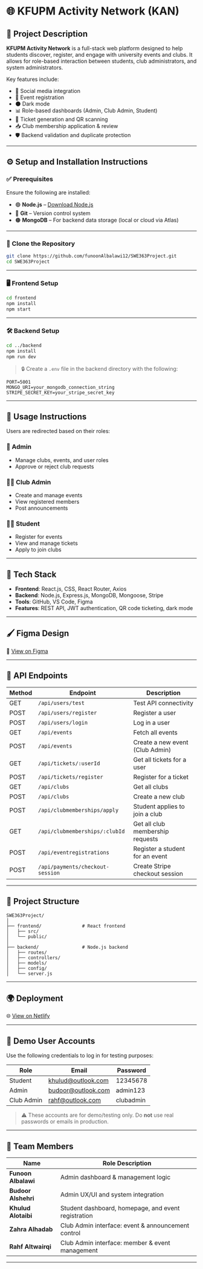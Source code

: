 # 🌐 KFUPM Activity Network (KAN)

## 📘 Project Description

**KFUPM Activity Network** is a full-stack web platform designed to help students discover, register, and engage with university events and clubs. It allows for role-based interaction between students, club administrators, and system administrators.

Key features include:

- 🔗 Social media integration  
- 📝 Event registration  
- 🌑 Dark mode  
- 📊 Role-based dashboards (Admin, Club Admin, Student)  
- 🧾 Ticket generation and QR scanning  
- 📥 Club membership application & review  
- 🛡️ Backend validation and duplicate protection  

---

## ⚙️ Setup and Installation Instructions

### ✅ Prerequisites

Ensure the following are installed:

- 🟢 **Node.js** – [Download Node.js](https://nodejs.org/)
- 🧰 **Git** – Version control system
- 🟠 **MongoDB** – For backend data storage (local or cloud via Atlas)

---

### 📁 Clone the Repository

```bash
git clone https://github.com/funoonAlbalawi12/SWE363Project.git
cd SWE363Project
```

---

### 🖥️ Frontend Setup

```bash
cd frontend
npm install
npm start
```

---

### 🛠️ Backend Setup

```bash
cd ../backend
npm install
npm run dev
```

> 🔒 Create a `.env` file in the backend directory with the following:
```env
PORT=5001
MONGO_URI=your_mongodb_connection_string
STRIPE_SECRET_KEY=your_stripe_secret_key
```

---

## 🚀 Usage Instructions

Users are redirected based on their roles:

### 👤 Admin
- Manage clubs, events, and user roles  
- Approve or reject club requests  

### 🧑‍💼 Club Admin
- Create and manage events  
- View registered members  
- Post announcements  

### 👨‍🎓 Student
- Register for events  
- View and manage tickets  
- Apply to join clubs  

---

## 🧱 Tech Stack

- **Frontend**: React.js, CSS, React Router, Axios  
- **Backend**: Node.js, Express.js, MongoDB, Mongoose, Stripe  
- **Tools**: GitHub, VS Code, Figma  
- **Features**: REST API, JWT authentication, QR code ticketing, dark mode  

---

## 🖌️ Figma Design

🎨 [View on Figma](https://www.figma.com/proto/qtgg5Tq9rN33B2dAEuZiSH/swe363-project-KAN-?node-id=0-1&t=ii6pirTXHxPRfdzG-1)

---


## 📡 API Endpoints

| Method | Endpoint                          | Description                              |
|--------|-----------------------------------|------------------------------------------|
| GET    | `/api/users/test`                 | Test API connectivity                    |
| POST   | `/api/users/register`             | Register a user                          |
| POST   | `/api/users/login`                | Log in a user                            |
| GET    | `/api/events`                     | Fetch all events                         |
| POST   | `/api/events`                     | Create a new event (Club Admin)          |
| GET    | `/api/tickets/:userId`            | Get all tickets for a user               |
| POST   | `/api/tickets/register`           | Register for a ticket                    |
| GET    | `/api/clubs`                      | Get all clubs                            |
| POST   | `/api/clubs`                      | Create a new club                        |
| POST   | `/api/clubmemberships/apply`      | Student applies to join a club           |
| GET    | `/api/clubmemberships/:clubId`    | Get all club membership requests         |
| POST   | `/api/eventregistrations`         | Register a student for an event          |
| POST   | `/api/payments/checkout-session`  | Create Stripe checkout session           |

---

## 📁 Project Structure

```
SWE363Project/
│
├── frontend/               # React frontend
│   ├── src/
│   └── public/
│
├── backend/                # Node.js backend
│   ├── routes/
│   ├── controllers/
│   ├── models/
│   ├── config/
│   └── server.js
```

---


## 🌍 Deployment

🌐  [View on Netlify](https://kanx.netlify.app)

---

## 🧪 Demo User Accounts

Use the following credentials to log in for testing purposes:

| Role    | Email               | Password   |
|---------|---------------------|------------|
| Student | khulud@outlook.com  | 12345678   |
| Admin   | budoor@outlook.com  | admin123   |
| Club Admin | rahf@outlook.com   | clubadmin   |

> ⚠️ These accounts are for demo/testing only. Do **not** use real passwords or emails in production.
---

## 👥 Team Members

| Name              | Role Description |
|-------------------|------------------|
| **Funoon Albalawi** | Admin dashboard & management logic |
| **Budoor Alshehri** | Admin UX/UI and system integration |
| **Khulud Alotaibi** | Student dashboard, homepage, and event registration |
| **Zahra Alhadab** | Club Admin interface: event & announcement control |
| **Rahf Altwairqi** | Club Admin interface: member & event management |
---

